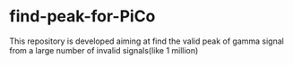 # find-peak-for-PiCo
This repository is developed aiming at find the valid peak of gamma signal from a large number of invalid signals(like 1 million)
